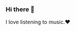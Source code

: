 ### Hi there 👋

<!--
**jagordon3/Jagordon3** is a ✨ _special_ ✨ repository because its `README.md` (this file) appears on your GitHub profile.

Here are some ideas to get you started:

- 🌱 I’m currently learning about POO
- 🤔 I’m looking for help with the POO
- 💬 Ask me about my aspirations.
- 📫 How to reach me: jagordon3@espe.edu.ec
- 😄 Pronouns: Joss
- ⚡ Fun fact: 
--> I love listening to music.❤
